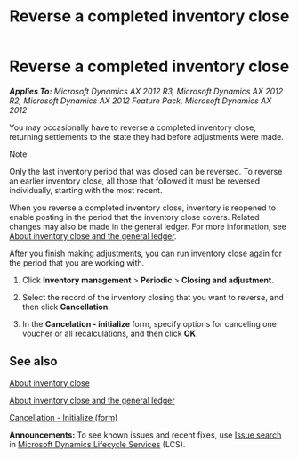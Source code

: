 ﻿---
title: Reverse a completed inventory close
TOCTitle: Reverse a completed inventory close
ms:assetid: 9282e2a5-a0e3-46b4-8bee-01053dcc28f3
ms:mtpsurl: https://technet.microsoft.com/en-us/library/Gg232180(v=AX.60)
ms:contentKeyID: 36058575
ms.date: 04/18/2014
mtps_version: v=AX.60
---

# Reverse a completed inventory close 


_**Applies To:** Microsoft Dynamics AX 2012 R3, Microsoft Dynamics AX 2012 R2, Microsoft Dynamics AX 2012 Feature Pack, Microsoft Dynamics AX 2012_

You may occasionally have to reverse a completed inventory close, returning settlements to the state they had before adjustments were made.


> [!NOTE]
> <P>Only the last inventory period that was closed can be reversed. To reverse an earlier inventory close, all those that followed it must be reversed individually, starting with the most recent.</P>



When you reverse a completed inventory close, inventory is reopened to enable posting in the period that the inventory close covers. Related changes may also be made in the general ledger. For more information, see [About inventory close and the general ledger](about-inventory-close-and-the-general-ledger.md).

After you finish making adjustments, you can run inventory close again for the period that you are working with.

1.  Click **Inventory management** \> **Periodic** \> **Closing and adjustment**.

2.  Select the record of the inventory closing that you want to reverse, and then click **Cancellation**.

3.  In the **Cancelation - initialize** form, specify options for canceling one voucher or all recalculations, and then click **OK**.

## See also

[About inventory close](about-inventory-close.md)

[About inventory close and the general ledger](about-inventory-close-and-the-general-ledger.md)

[Cancellation - Initialize (form)](https://technet.microsoft.com/en-us/library/hh227515\(v=ax.60\))

  
**Announcements:** To see known issues and recent fixes, use [Issue search](http://go.microsoft.com/fwlink/?linkid=389258) in [Microsoft Dynamics Lifecycle Services](http://go.microsoft.com/fwlink/?linkid=306505) (LCS).

